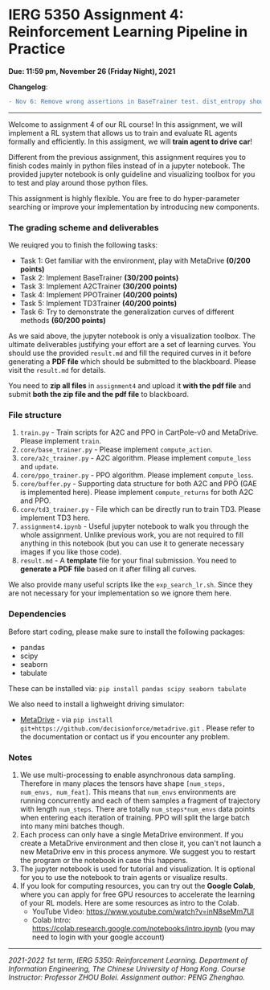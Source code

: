 # IERG 5350 Assignment 4: Reinforcement Learning Pipeline in Practice

**Due: 11:59 pm, November 26 (Friday Night), 2021**

**Changelog**:

```diff
- Nov 6: Remove wrong assertions in BaseTrainer test. dist_entropy should be a tensor with single entry.
```

---


Welcome to assignment 4 of our RL course! In this assignment, we will implement a RL system that allows us to train and evaluate RL agents formally and efficiently. In this assigment, we will **train agent to drive car**!

Different from the previous assignment, this assignment requires you to finish codes mainly in python files instead of in a jupyter notebook. The provided jupyter notebook is only guideline and visualizing toolbox for you to test and play around those python files. 

This assignment is highly flexible. You are free to do hyper-parameter searching or improve your implementation by introducing new components.




### The grading scheme and deliverables

We reuiqred you to finish the following tasks:


* Task 1: Get familiar with the environment, play with MetaDrive **(0/200 points)**
* Task 2: Implement BaseTrainer **(30/200 points)**
* Task 3: Implement A2CTrainer **(30/200 points)**
* Task 4: Implement PPOTrainer **(40/200 points)**
* Task 5: Implement TD3Trainer **(40/200 points)**
* Task 6: Try to demonstrate the generalization curves of different methods **(60/200 points)**

As we said above, the jupyter notebook is only a visualization toolbox. The ultimate deliverables justifying your effort are a set of learning curves. You should use the provided `result.md` and fill the required curves in it before generating a **PDF file** which should be submitted to the blackboard. Please visit the `result.md` for details.

You need to **zip all files** in `assignment4` and upload it **with the pdf file**  and submit **both the zip file and the pdf file** to blackboard.



### File structure

1. `train.py` - Train scripts for A2C and PPO in CartPole-v0 and MetaDrive. Please implement `train`.
2. `core/base_trainer.py` - Please implement `compute_action`.
3. `core/a2c_trainer.py` - A2C algorithm. Please implement `compute_loss` and `update`.
4. `core/ppo_trainer.py` - PPO algorithm. Please implement `compute_loss`.
5. `core/buffer.py` - Supporting data structure for both A2C and PPO (GAE is implemented here). Please implement `compute_returns` for both A2C and PPO.
6. `core/td3_trainer.py` - File which can be directly run to train TD3. Please implement TD3 here.
7. `assignment4.ipynb` - Useful jupyter notebook to walk you through the whole assignment. Unlike previous work, you are not required to fill anything in this notebook (but you can use it to generate necessary images if you like those code). 
8. `result.md` - A **template** file for your final submission. You need to **generate a PDF file** based on it after filling all curves. 

We also provide many useful scripts like the `exp_search_lr.sh`. Since they are not necessary for your implementation so we ignore them here.



### Dependencies
Before start coding, please make sure to install the following packages:

* pandas
* scipy
* seaborn
* tabulate

These can be installed via: `pip install pandas scipy seaborn tabulate`

We also need to install a lighweight driving simulator:

* [MetaDrive](https://github.com/decisionforce/metadrive)  -  via  `pip install git+https://github.com/decisionforce/metadrive.git` . Please refer to the documentation or contact us if you encounter any problem.



### Notes

1. We use multi-processing to enable asynchronous data sampling. Therefore in many places the tensors have shape `[num_steps, num_envs, num_feat]`. This means that `num_envs` environments are running concurrently and each of them samples a fragment of trajectory with length `num_steps`. There are totally `num_steps*num_envs` data points when entering each iteration of training. PPO will split the large batch into many mini batches though.
2. Each process can only have a single MetaDrive environment. If you create a MetaDrive environment and then close it, you can't not launch a new MetaDrive env in this process anymore. We suggest you to restart the program or the notebook in case this happens.
3. The jupyter notebook is used for tutorial and visualization. It is optional for you to use the notebook to train agents or visualize results.
4. If you look for computing resources, you can try out the **Google Colab**, where you can apply for free GPU resources to accelerate the learning of your RL models. Here are some resources as intro to the Colab.
	- YouTube Video: https://www.youtube.com/watch?v=inN8seMm7UI
	- Colab Intro: https://colab.research.google.com/notebooks/intro.ipynb (you may need to login with your google account)







------

*2021-2022 1st term, IERG 5350: Reinforcement Learning. Department of Information Engineering, The Chinese University of Hong Kong. Course Instructor: Professor ZHOU Bolei. Assignment author: PENG Zhenghao.*

